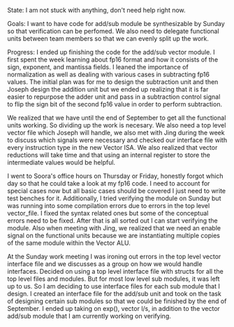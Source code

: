 State: I am not stuck with anything, don't need help right now. 

Goals: I want to have code for add/sub module be synthesizable by Sunday so that verification can be perfomed. We also need to delegate functional units between team members so that we can evenly split up the work.

Progress: I ended up finishing the code for the add/sub vector module. I first spent the week learning about fp16 format and how it consists of the sign, exponent, and mantissa fields. I leaned the importance of normalization as well as dealing with various cases in subtracting fp16 values. The initial plan was for me to design the subtraction unit and then Joseph design the addition unit but we ended up realizing that it is far easier to repurpose the adder unit and pass in a subtraction control signal to flip the sign bit of the second fp16 value in order to perform subtraction.

We realized that we have until the end of September to get all the functional units working. So dividing up the work is necesary. We also need a top level vector file which Joseph will handle, we also met with Jing during the week to discuss which signals were necessary and checked our interface file with every instruction type in the new Vector ISA. We also realized that vector reductions will take time and that using an internal register to store the intermediate values would be helpful.

I went to Soora's office hours on Thursday or Friday, honestly forgot which day so that he could take a look at my fp16 code. I need to account for special cases now but all basic cases should be covered I just need to write test benches for it. Additionally, I tried verifying the module on Sunday but was running into some compilation errors due to errors in the top level vector_file. I fixed the syntax related ones but some of the conceptual errors need to be fixed. After that is all sorted out I can start verifying the module. Also when meeting with Jing, we realized that we need an enable signal on the functional units because we are instantiating multiple copies of the same module within the Vector ALU.

At the Sunday work meeting I was ironing out errors in the top level vector interface file and we discusses as a group on how we would handle interfaces. Decided on using a top level interface file with structs for all the top level files and modules. But for most low level sub modules, it was left up to us. So I am deciding to use interface files for each sub module that I design. I created an interface file for the add/sub unit and took on the task of designing certain sub modules so that we could be finished by the end of September. I ended up taking on exp(), vector l/s, in addition to the vector add/sub module that I am currently working on verifying.